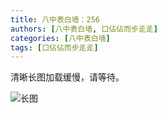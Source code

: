 ```yaml
---
title: 八中表白墙：256
authors: [八中表白墙, 口佔佔而步辵辵]
categories: [八中表白墙]
tags: [口佔佔而步辵辵]
---
```


清晰长图加载缓慢，请等待。

![长图](https://dataphoto.sibnet.ru/upload/imggreat/1680438792491477560.jpg)
